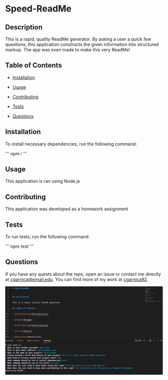 # Speed-ReadMe


## Description

This is a rapid, quality ReadMe generator. By asking a user a quick few questions, this application constructs the given information into structured markup. The app was even made to make this very ReadMe!

## Table of Contents

* [Installation](#installation)

* [Usage](#usage)

* [Contributing](#contributing)

* [Tests](#tests)

* [Questions](#questions)

## Installation

To install necessary dependencies, run the following command:

'''
npm i
'''

## Usage

This application is ran using Node.js



## Contributing

This application was developed as a homework assignment

## Tests

To run tests, run the following command:

'''
npm test
'''

## Questions

If you have any quests about the repo, open an issue or contact me directly at cgarnica@email.edu. You can find more of my work at [cgarnica92](https://github.com/cgarnica92/).

![The attached screenshot illustrates the application ran in the terminal](./Images/UI.jpg)
